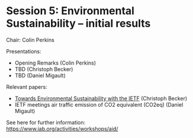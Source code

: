 # Session 5: Environmental Sustainability – initial results

Chair: Colin Perkins 

Presentations:
* Opening Remarks (Colin Perkins)
* TBD (Christoph Becker)
* TBD (Daniel Migault)

Relevant papers:

* [Towards Environmental Sustainability with the IETF](https://www.iab.org/wp-content/IAB-uploads/2021/11/Becker.pdf) (Christoph Becker)
* IETF meetings air traffic emission of CO2 equivalent (CO2eq) (Daniel Migault)


See here for further information: https://www.iab.org/activities/workshops/aid/

